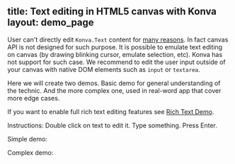 title: Text editing in HTML5 canvas with Konva
layout: demo_page
---

User can't directly edit `Konva.Text` content for [many reasons](https://www.w3.org/TR/2dcontext/#best-practices). In fact canvas API is not designed for such purpose.
It is possible to emulate text editing on canvas (by drawing blinking cursor, emulate selection, etc).
Konva has not support for such case. We recommend to edit the user input outside of your canvas with native DOM elements such as `input` or `textarea`.

Here we will create two demos. Basic demo for general understanding of the technic. And the more complex one, used in real-word app that cover more edge cases.

If you want to enable full rich text editing features see [Rich Text Demo](/docs/sandbox/Rich_Text.html).

Instructions: Double click on text to edit it. Type something. Press Enter.

Simple demo:

<!-- {% iframe /downloads/code/sandbox/Editable_Text.html %} -->

<!-- <details><summary>Show source code of simple demo!</summary>
<p>
{% include_code Konva Editable text Demo sandbox/Editable_Text.html %}
</p>
</details> -->

Complex demo:

<!-- {% iframe /downloads/code/sandbox/Complex_Editable_Text.html %} -->

<!-- <details><summary>Show source code of complex demo!</summary>
<p>
{% include_code Canvas Complex Text Demo sandbox/Complex_Editable_Text.html %}
</p>
</details> -->
